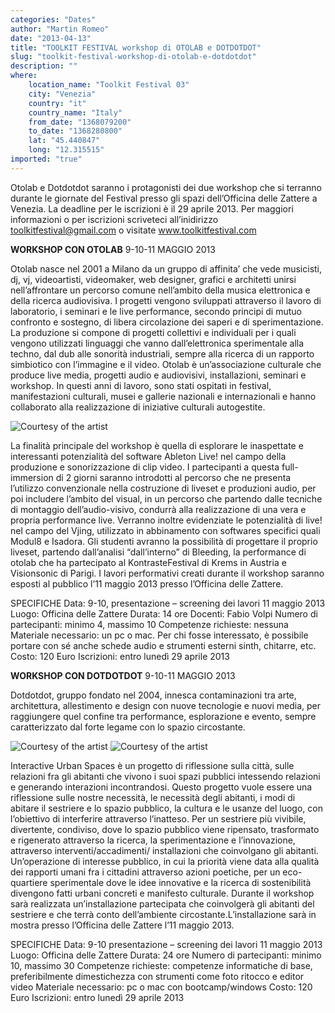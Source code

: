 ```yaml
---
categories: "Dates"
author: "Martin Romeo"
date: "2013-04-13"
title: "TOOLKIT FESTIVAL workshop di OTOLAB e DOTDOTDOT"
slug: "toolkit-festival-workshop-di-otolab-e-dotdotdot"
description: ""
where: 
    location_name: "Toolkit Festival 03"
    city: "Venezia"
    country: "it"
    country_name: "Italy"
    from_date: "1368079200"
    to_date: "1368280800"
    lat: "45.440847"
    long: "12.315515"
imported: "true"
---
```



Otolab e Dotdotdot saranno i protagonisti dei due workshop che si terranno durante le giornate del Festival presso gli spazi dell’Officina delle Zattere a Venezia. La deadline per le iscrizioni è il 29 aprile 2013. Per maggiori informazioni o per iscrizioni scriveteci all’inidirizzo toolkitfestival@gmail.com o visitate www.toolkitfestival.com

**WORKSHOP CON OTOLAB**
9-10-11 MAGGIO 2013

Otolab nasce nel 2001 a Milano da un gruppo di affinita’ che vede musicisti, dj, vj, videoartisti, videomaker, web designer, grafici e architetti unirsi nell’affrontare un percorso comune nell’ambito della musica elettronica e della ricerca audiovisiva. I progetti vengono sviluppati attraverso il lavoro di laboratorio, i seminari e le live performance, secondo principi di mutuo confronto e sostegno, di libera circolazione dei saperi e di sperimentazione. La produzione si compone di progetti collettivi e individuali per i quali vengono utilizzati linguaggi che vanno dall’elettronica sperimentale alla techno, dal dub alle sonorità industriali, sempre alla ricerca di un rapporto simbiotico con l’immagine e il video. Otolab è un’associazione culturale che produce live media, progetti audio e audiovisivi, installazioni, seminari e workshop. In questi anni di lavoro, sono stati ospitati in festival, manifestazioni culturali, musei e gallerie nazionali e internazionali e hanno collaborato alla realizzazione di iniziative culturali autogestite.

![Courtesy of the artist](otolab.jpg) 


La finalità principale del workshop è quella di esplorare le inaspettate e interessanti potenzialità del software Ableton Live! nel campo della produzione e sonorizzazione di clip video. I partecipanti a questa full-immersion di 2 giorni saranno introdotti al percorso che ne presenta l’utilizzo convenzionale nella costruzione di liveset e produzioni audio, per poi includere l’ambito del visual, in un percorso che partendo dalle tecniche di montaggio dell’audio-visivo, condurrà alla realizzazione di una vera e propria performance live. Verranno inoltre evidenziate le potenzialità di live! nel campo del Vjing, utilizzato in abbinamento con softwares specifici quali Modul8 e Isadora. Gli studenti avranno la possibilità di progettare il proprio liveset, partendo dall’analisi “dall’interno” di Bleeding, la performance di otolab che ha partecipato al KontrasteFestival di Krems in Austria e Visionsonic di Parigi. I lavori performativi creati durante il workshop saranno esposti al pubblico l’11 maggio 2013 presso l’Officina delle Zattere.

SPECIFICHE
Data: 9-10, presentazione – screening dei lavori 11 maggio 2013
Luogo: Officina delle Zattere
Durata: 14 ore
Docenti: Fabio Volpi
Numero di partecipanti: minimo 4, massimo 10
Competenze richieste: nessuna
Materiale necessario: un pc o mac. Per chi fosse interessato, è possibile portare con sé anche schede audio e strumenti esterni sinth, chitarre, etc.
Costo: 120 Euro
Iscrizioni: entro lunedì 29 aprile 2013



**WORKSHOP CON DOTDOTDOT**
9-10-11 MAGGIO 2013

Dotdotdot, gruppo fondato nel 2004, innesca contaminazioni tra arte, architettura, allestimento e design con nuove tecnologie e nuovi media, per raggiungere quel confine tra performance, esplorazione e evento, sempre caratterizzato dal forte legame con lo spazio circostante.

![Courtesy of the artist](dotdotdot4.jpg) ![Courtesy of the artist](dotdotdot3.jpg) 



Interactive Urban Spaces è un progetto di riflessione sulla città, sulle relazioni fra gli abitanti che vivono i suoi spazi pubblici intessendo relazioni e generando interazioni incontrandosi. Questo progetto vuole essere una riflessione sulle nostre necessità, le necessità degli abitanti, i modi di abitare il sestriere e lo spazio pubblico, la cultura e le usanze del luogo, con l’obiettivo di interferire attraverso l’inatteso. Per un sestriere più vivibile, divertente, condiviso, dove lo spazio pubblico viene ripensato, trasformato e rigenerato attraverso la ricerca, la sperimentazione e l’innovazione, attraverso interventi/accadimenti/ installazioni che coinvolgano gli abitanti. Un’operazione di interesse pubblico, in cui la priorità viene data alla qualità dei rapporti umani fra i cittadini attraverso azioni poetiche, per un eco-quartiere sperimentale dove le idee innovative e la ricerca di sostenibilità divengono fatti urbani concreti e manifesto culturale. Durante il workshop sarà realizzata un’installazione partecipata che coinvolgerà gli abitanti del sestriere e che terrà conto dell’ambiente circostante.L’installazione sarà in mostra presso l’Officina delle Zattere l’11 maggio 2013.

SPECIFICHE
Data: 9-10 presentazione – screening dei lavori 11 maggio 2013
Luogo: Officina delle Zattere
Durata: 24 ore
Numero di partecipanti: minimo 10, massimo 30
Competenze richieste: competenze informatiche di base, preferibilmente dimestichezza con strumenti come foto ritocco e editor video
Materiale necessario: pc o mac con bootcamp/windows
Costo: 120 Euro
Iscrizioni: entro lunedì 29 aprile 2013